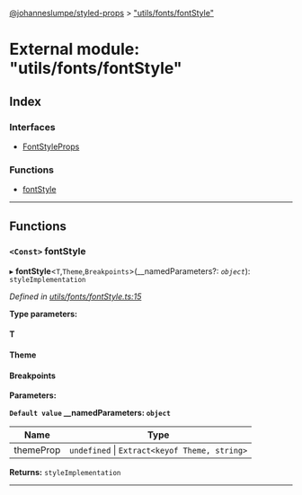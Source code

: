 [@johanneslumpe/styled-props](../README.md) > ["utils/fonts/fontStyle"](../modules/_utils_fonts_fontstyle_.md)

# External module: "utils/fonts/fontStyle"

## Index

### Interfaces

* [FontStyleProps](../interfaces/_utils_fonts_fontstyle_.fontstyleprops.md)

### Functions

* [fontStyle](_utils_fonts_fontstyle_.md#fontstyle)

---

## Functions

<a id="fontstyle"></a>

### `<Const>` fontStyle

▸ **fontStyle**<`T`,`Theme`,`Breakpoints`>(__namedParameters?: *`object`*): `styleImplementation`

*Defined in [utils/fonts/fontStyle.ts:15](https://github.com/johanneslumpe/styled-props/blob/8e709f1/src/utils/fonts/fontStyle.ts#L15)*

**Type parameters:**

#### T 
#### Theme 
#### Breakpoints 
**Parameters:**

**`Default value` __namedParameters: `object`**

| Name | Type |
| ------ | ------ |
| themeProp | `undefined` \| `Extract<keyof Theme, string>` |

**Returns:** `styleImplementation`

___

